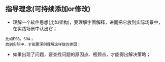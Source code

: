 ## 指导理念(可持续添加or修改)
* 理解一个软件思想(比如架构)，要理解字面解释，进而把它放到实际场景中，在实践场景中认出它；
```
比如ESB，SOA；
放到实际中，才能更深刻理解这样做的原因；
```
* 如果出现了问题，要查找问题的原因点、瓶颈点，才能得出解决策略；
